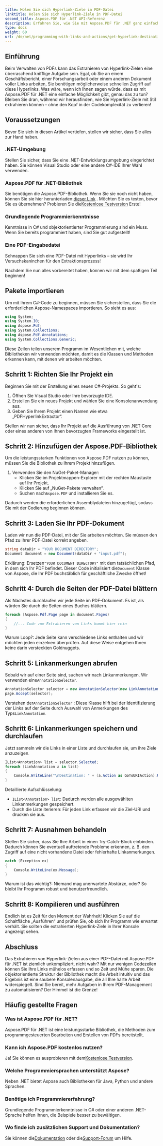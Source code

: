 ```yaml
---
title: Holen Sie sich Hyperlink-Ziele in PDF-Datei
linktitle: Holen Sie sich Hyperlink-Ziele in PDF-Datei
second_title: Aspose.PDF für .NET API-Referenz
description: Erfahren Sie, wie Sie mit Aspose.PDF für .NET ganz einfach Hyperlinkziele aus PDF-Dateien extrahieren. Folgen Sie diesem einfachen Schritt-für-Schritt-Tutorial.
type: docs
weight: 60
url: /de/net/programming-with-links-and-actions/get-hyperlink-destinations/
---
```

## Einführung

Beim Verwalten von PDFs kann das Extrahieren von Hyperlink-Zielen eine überraschend knifflige Aufgabe sein. Egal, ob Sie an einem Geschäftsbericht, einer Forschungsarbeit oder einem anderen Dokument voller Links arbeiten, Sie benötigen möglicherweise schnellen Zugriff auf diese Hyperlinks. Was wäre, wenn ich Ihnen sagen würde, dass es mit Aspose.PDF für .NET eine einfache Möglichkeit gibt, genau das zu tun? Bleiben Sie dran, während wir herausfinden, wie Sie Hyperlink-Ziele mit Stil extrahieren können – ohne den Kopf in der Codekomplexität zu verlieren!

## Voraussetzungen

Bevor Sie sich in diesen Artikel vertiefen, stellen wir sicher, dass Sie alles zur Hand haben.

### .NET-Umgebung 
Stellen Sie sicher, dass Sie eine .NET-Entwicklungsumgebung eingerichtet haben. Sie können Visual Studio oder eine andere C#-IDE Ihrer Wahl verwenden. 

### Aspose.PDF für .NET-Bibliothek 
 Sie benötigen die Aspose.PDF-Bibliothek. Wenn Sie sie noch nicht haben, können Sie sie hier herunterladen:[dieser Link](https://releases.aspose.com/pdf/net/) . Möchten Sie es testen, bevor Sie es übernehmen? Probieren Sie die[Kostenlose Testversion](https://releases.aspose.com/) Erste!

### Grundlegende Programmierkenntnisse 
Kenntnisse in C# und objektorientierter Programmierung sind ein Muss. Wenn Sie bereits programmiert haben, sind Sie gut aufgestellt!

### Eine PDF-Eingabedatei 
Schnappen Sie sich eine PDF-Datei mit Hyperlinks – sie wird Ihr Versuchskaninchen für den Extraktionsprozess!

Nachdem Sie nun alles vorbereitet haben, können wir mit dem spaßigen Teil beginnen!

## Pakete importieren

Um mit Ihrem C#-Code zu beginnen, müssen Sie sicherstellen, dass Sie die erforderlichen Aspose-Namespaces importieren. So sieht es aus:

```csharp
using System;
using System.IO;
using Aspose.Pdf;
using System.Collections;
using Aspose.Pdf.Annotations;
using System.Collections.Generic;
```

Diese Zeilen teilen unserem Programm im Wesentlichen mit, welche Bibliotheken wir verwenden möchten, damit es die Klassen und Methoden erkennen kann, mit denen wir arbeiten möchten. 

## Schritt 1: Richten Sie Ihr Projekt ein

Beginnen Sie mit der Erstellung eines neuen C#-Projekts. So geht's:

1. Öffnen Sie Visual Studio oder Ihre bevorzugte IDE.
2. Erstellen Sie ein neues Projekt und wählen Sie eine Konsolenanwendung aus.
3. Geben Sie Ihrem Projekt einen Namen wie etwa „PDFHyperlinkExtractor“.

Stellen wir nun sicher, dass Ihr Projekt auf die Ausführung von .NET Core oder eines anderen von Ihnen bevorzugten Frameworks eingestellt ist.

## Schritt 2: Hinzufügen der Aspose.PDF-Bibliothek

Um die leistungsstarken Funktionen von Aspose.PDF nutzen zu können, müssen Sie die Bibliothek zu Ihrem Projekt hinzufügen.

1. Verwenden Sie den NuGet-Paket-Manager:
   - Klicken Sie im Projektmappen-Explorer mit der rechten Maustaste auf Ihr Projekt.
   - Klicken Sie auf „NuGet-Pakete verwalten“.
   -  Suchen nach`Aspose.PDF` und installieren Sie es.

Dadurch werden die erforderlichen Assemblydateien hinzugefügt, sodass Sie mit der Codierung beginnen können.

## Schritt 3: Laden Sie Ihr PDF-Dokument

Laden wir nun die PDF-Datei, mit der Sie arbeiten möchten. Sie müssen den Pfad zu Ihrer PDF-Datei korrekt angeben.

```csharp
string dataDir = "YOUR DOCUMENT DIRECTORY";
Document document = new Document(dataDir + "input.pdf");
```

 Erklärung: Ersetzen`"YOUR DOCUMENT DIRECTORY"` mit dem tatsächlichen Pfad, in dem sich Ihr PDF befindet. Dieser Code initialisiert die`Document` Klasse von Aspose, die Ihr PDF buchstäblich für geschäftliche Zwecke öffnet!

## Schritt 4: Durch die Seiten der PDF-Datei blättern

Als Nächstes durchlaufen wir jede Seite im PDF-Dokument. Es ist, als würden Sie durch die Seiten eines Buches blättern.

```csharp
foreach (Aspose.Pdf.Page page in document.Pages)
{
    //... Code zum Extrahieren von Links kommt hier rein
}
```

Warum Loop?: Jede Seite kann verschiedene Links enthalten und wir möchten jeden einzelnen überprüfen. Auf diese Weise entgehen Ihnen keine darin versteckten Goldnuggets.

## Schritt 5: Linkanmerkungen abrufen

 Sobald wir auf einer Seite sind, suchen wir nach Linkanmerkungen. Wir verwenden eine`AnnotationSelector`.

```csharp
AnnotationSelector selector = new AnnotationSelector(new LinkAnnotation(page, Rectangle.Trivial));
page.Accept(selector);
```

 Verstehen der`AnnotationSelector` : Diese Klasse hilft bei der Identifizierung der Links auf der Seite durch Auswahl von Anmerkungen des Typs`LinkAnnotation`. 

## Schritt 6: Linkanmerkungen speichern und durchlaufen

Jetzt sammeln wir die Links in einer Liste und durchlaufen sie, um ihre Ziele anzuzeigen.

```csharp
IList<Annotation> list = selector.Selected;
foreach (LinkAnnotation a in list)
{
    Console.WriteLine("\nDestination: " + (a.Action as GoToURIAction).URI + "\n");
}
```

Detaillierte Aufschlüsselung:
- `IList<Annotation> list`: Dadurch werden alle ausgewählten Linkanmerkungen gespeichert.
- Durch die Liste iterieren: Für jeden Link erfassen wir die Ziel-URI und drucken sie aus. 

## Schritt 7: Ausnahmen behandeln

Stellen Sie sicher, dass Sie Ihre Arbeit in einen Try-Catch-Block einbinden. Dadurch können Sie eventuell auftretende Probleme erkennen, z. B. den Zugriff auf eine nicht vorhandene Datei oder fehlerhafte Linkanmerkungen.

```csharp
catch (Exception ex)
{
    Console.WriteLine(ex.Message);
}
```

Warum ist das wichtig?: Niemand mag unerwartete Abstürze, oder? So bleibt Ihr Programm robust und benutzerfreundlich.

## Schritt 8: Kompilieren und ausführen

Endlich ist es Zeit für den Moment der Wahrheit! Klicken Sie auf die Schaltfläche „Ausführen“ und prüfen Sie, ob sich Ihr Programm wie erwartet verhält. Sie sollten die extrahierten Hyperlink-Ziele in Ihrer Konsole angezeigt sehen.

## Abschluss

Das Extrahieren von Hyperlink-Zielen aus einer PDF-Datei mit Aspose.PDF für .NET ist ziemlich unkompliziert, nicht wahr? Mit nur wenigen Codezeilen können Sie Ihre Links mühelos erfassen und so Zeit und Mühe sparen. Die objektorientierte Struktur der Bibliothek macht die Arbeit intuitiv und das Ergebnis ist eine saubere Konsolenausgabe, die all Ihre harte Arbeit widerspiegelt. Sind Sie bereit, mehr Aufgaben in Ihrem PDF-Management zu automatisieren? Der Himmel ist die Grenze!

## Häufig gestellte Fragen

### Was ist Aspose.PDF für .NET?
Aspose.PDF für .NET ist eine leistungsstarke Bibliothek, die Methoden zum programmgesteuerten Bearbeiten und Erstellen von PDFs bereitstellt.

### Kann ich Aspose.PDF kostenlos nutzen?
 Ja! Sie können es ausprobieren mit dem[Kostenlose Testversion](https://releases.aspose.com/).

### Welche Programmiersprachen unterstützt Aspose?
Neben .NET bietet Aspose auch Bibliotheken für Java, Python und andere Sprachen.

### Benötige ich Programmiererfahrung?
Grundlegende Programmierkenntnisse in C# oder einer anderen .NET-Sprache helfen Ihnen, die Beispiele besser zu bewältigen.

### Wo finde ich zusätzlichen Support und Dokumentation?
 Sie können die[Dokumentation](https://reference.aspose.com/pdf/net/) oder die[Support-Forum](https://forum.aspose.com/c/pdf/10) um Hilfe.